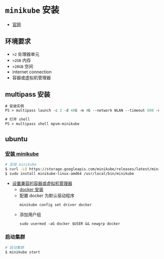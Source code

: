 # `minikube` 安装
- [官网](https://minikube.sigs.k8s.io/docs/start/)

## 环境要求
- `>2` 处理器单元
- `>2GB` 内存
- `>20GB` 空间
- internet connection
- 容器或虚拟机管理器

## multipass 安装
```ps
# 安装实例
PS > multipass launch -c 2 -d 40G -m 4G --network WLAN --timeout 600 -n mpvm-minikube 22.04

# 打开 shell
PS > multipass shell mpvm-minikube
```

## ubuntu
### [安装 minikube](https://minikube.sigs.k8s.io/docs/start/)
```bash
# 安装 minikube
$ curl -LO https://storage.googleapis.com/minikube/releases/latest/minikube-linux-amd64
$ sudo install minikube-linux-amd64 /usr/local/bin/minikube
```

- [设置兼容的容器或虚拟机管理器](https://minikube.sigs.k8s.io/docs/drivers/)
  - [docker 安装](/docker/install.md)
  - 配置 docker 为默认驱动程序
    ```
    minikube config set driver docker
    ```
  - 添加用户组 
    ```
    sudo usermod -aG docker $USER && newgrp docker
    ```

### 启动集群
```bash
# 启动集群
$ minikube start
```